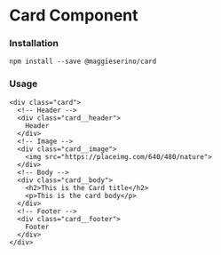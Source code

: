 # Card Component

### Installation
`npm install --save @maggieserino/card`

### Usage
```
<div class="card">
  <!-- Header -->
  <div class="card__header">
    Header
  </div>
  <!-- Image -->
  <div class="card__image">
    <img src="https://placeimg.com/640/480/nature">
  </div>
  <!-- Body -->
  <div class="card__body">
    <h2>This is the Card title</h2>
    <p>This is the card body</p>
  </div>
  <!-- Footer -->
  <div class="card__footer">
    Footer
  </div>
</div>
```